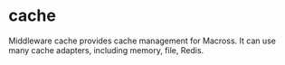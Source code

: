 # cache
Middleware cache provides cache management for Macross. It can use many cache adapters, including memory, file, Redis.
